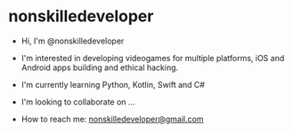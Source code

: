 # nonskilledeveloper

- Hi, I'm @nonskilledeveloper

- I'm interested in developing videogames for multiple platforms, iOS and Android apps building and ethical hacking.

- I'm currently learning Python, Kotlin, Swift and C#

- I'm looking to collaborate on ...

- How to reach me: nonskilledeveloper@gmail.com

<!--- 
En contrucción...
---> 